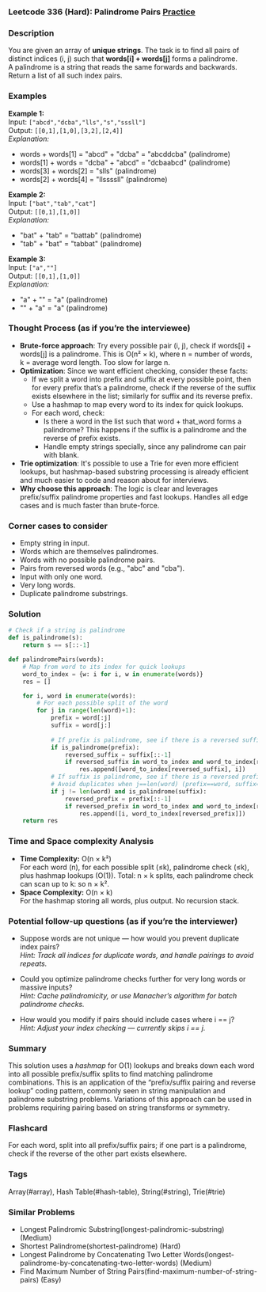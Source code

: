 ### Leetcode 336 (Hard): Palindrome Pairs [Practice](https://leetcode.com/problems/palindrome-pairs/)

### Description  
You are given an array of **unique strings**. The task is to find all pairs of distinct indices (i, j) such that **words[i] + words[j]** forms a palindrome.  
A palindrome is a string that reads the same forwards and backwards.  
Return a list of all such index pairs.

### Examples  

**Example 1:**  
Input: `["abcd","dcba","lls","s","sssll"]`  
Output: `[[0,1],[1,0],[3,2],[2,4]]`  
*Explanation:*
- words + words[1] = "abcd" + "dcba" = "abcddcba" (palindrome)
- words[1] + words = "dcba" + "abcd" = "dcbaabcd" (palindrome)
- words[3] + words[2] = "slls" (palindrome)
- words[2] + words[4] = "llssssll" (palindrome)

**Example 2:**  
Input: `["bat","tab","cat"]`  
Output: `[[0,1],[1,0]]`  
*Explanation:*
- "bat" + "tab" = "battab" (palindrome)
- "tab" + "bat" = "tabbat" (palindrome)

**Example 3:**  
Input: `["a",""]`  
Output: `[[0,1],[1,0]]`  
*Explanation:*
- "a" + "" = "a" (palindrome)
- "" + "a" = "a" (palindrome)

### Thought Process (as if you’re the interviewee)  
- **Brute-force approach**: Try every possible pair (i, j), check if words[i] + words[j] is a palindrome. This is O(n² × k), where n = number of words, k = average word length. Too slow for large n.
- **Optimization**: Since we want efficient checking, consider these facts:
  - If we split a word into prefix and suffix at every possible point, then for every prefix that’s a palindrome, check if the reverse of the suffix exists elsewhere in the list; similarly for suffix and its reverse prefix.
  - Use a hashmap to map every word to its index for quick lookups.
  - For each word, check:
    - Is there a word in the list such that word + that_word forms a palindrome? This happens if the suffix is a palindrome and the reverse of prefix exists.
    - Handle empty strings specially, since any palindrome can pair with blank.
- **Trie optimization**: It's possible to use a Trie for even more efficient lookups, but hashmap-based substring processing is already efficient and much easier to code and reason about for interviews.  
- **Why choose this approach**: The logic is clear and leverages prefix/suffix palindrome properties and fast lookups. Handles all edge cases and is much faster than brute-force.

### Corner cases to consider  
- Empty string in input.
- Words which are themselves palindromes.
- Words with no possible palindrome pairs.
- Pairs from reversed words (e.g., "abc" and "cba").
- Input with only one word.
- Very long words.
- Duplicate palindrome substrings.

### Solution

```python
# Check if a string is palindrome
def is_palindrome(s):
    return s == s[::-1]

def palindromePairs(words):
    # Map from word to its index for quick lookups
    word_to_index = {w: i for i, w in enumerate(words)}
    res = []

    for i, word in enumerate(words):
        # For each possible split of the word
        for j in range(len(word)+1):
            prefix = word[:j]
            suffix = word[j:]
            
            # If prefix is palindrome, see if there is a reversed suffix in the list
            if is_palindrome(prefix):
                reversed_suffix = suffix[::-1]
                if reversed_suffix in word_to_index and word_to_index[reversed_suffix] != i:
                    res.append([word_to_index[reversed_suffix], i])
            # If suffix is palindrome, see if there is a reversed prefix in the list
            # Avoid duplicates when j==len(word) (prefix==word, suffix=="")
            if j != len(word) and is_palindrome(suffix):
                reversed_prefix = prefix[::-1]
                if reversed_prefix in word_to_index and word_to_index[reversed_prefix] != i:
                    res.append([i, word_to_index[reversed_prefix]])
    return res
```

### Time and Space complexity Analysis  

- **Time Complexity:** O(n × k²)  
  For each word (n), for each possible split (≤k), palindrome check (≤k), plus hashmap lookups (O(1)). Total: n × k splits, each palindrome check can scan up to k: so n × k².
- **Space Complexity:** O(n × k)  
  For the hashmap storing all words, plus output. No recursion stack.

### Potential follow-up questions (as if you’re the interviewer)  

- Suppose words are not unique — how would you prevent duplicate index pairs?  
  *Hint: Track all indices for duplicate words, and handle pairings to avoid repeats.*

- Could you optimize palindrome checks further for very long words or massive inputs?  
  *Hint: Cache palindromicity, or use Manacher’s algorithm for batch palindrome checks.*

- How would you modify if pairs should include cases where i == j?  
  *Hint: Adjust your index checking — currently skips i == j.*

### Summary
This solution uses a *hashmap* for O(1) lookups and breaks down each word into all possible prefix/suffix splits to find matching palindrome combinations. This is an application of the “prefix/suffix pairing and reverse lookup” coding pattern, commonly seen in string manipulation and palindrome substring problems. Variations of this approach can be used in problems requiring pairing based on string transforms or symmetry.


### Flashcard
For each word, split into all prefix/suffix pairs; if one part is a palindrome, check if the reverse of the other part exists elsewhere.

### Tags
Array(#array), Hash Table(#hash-table), String(#string), Trie(#trie)

### Similar Problems
- Longest Palindromic Substring(longest-palindromic-substring) (Medium)
- Shortest Palindrome(shortest-palindrome) (Hard)
- Longest Palindrome by Concatenating Two Letter Words(longest-palindrome-by-concatenating-two-letter-words) (Medium)
- Find Maximum Number of String Pairs(find-maximum-number-of-string-pairs) (Easy)